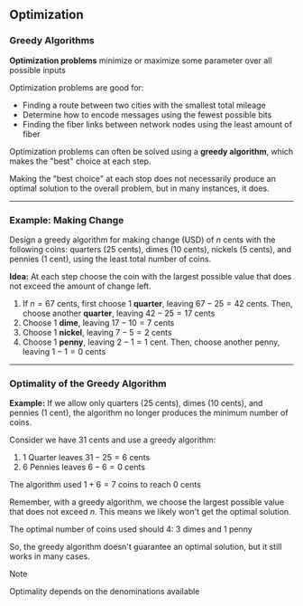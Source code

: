 ## Optimization


### Greedy Algorithms

**Optimization problems** minimize or maximize some parameter over all possible inputs

Optimization problems are good for:
- Finding a route between two cities with the smallest total mileage
- Determine how to encode messages using the fewest possible bits
- Finding the fiber links between network nodes using the least amount of fiber

Optimization problems can often be solved using a **greedy algorithm**, which makes the "best" choice at each step.

Making the "best choice" at each stop does not necessarily produce an optimal solution to the overall problem, but in many instances, it does.

- - -

### Example: Making Change

Design a greedy algorithm for making change (USD) of $n$ cents with the following coins: quarters (25 cents), dimes (10 cents), nickels (5 cents), and pennies (1 cent), using the least total number of coins.

**Idea:** At each step choose the coin with the largest possible value that does not exceed 
the amount of change left.

1. If $n=67$ cents, first choose 1 **quarter**, leaving $67-25=42$ cents. Then, choose another **quarter**, leaving $42-25=17$ cents
2. Choose 1 **dime**, leaving $17-10=7$ cents
3. Choose 1 **nickel**, leaving $7-5=2$ cents
4. Choose 1 **penny**, leaving $2-1=1$ cent. Then, choose another penny, leaving $1-1=0$ cents

- - -

### Optimality of the Greedy Algorithm


**Example:** 
If we allow only quarters (25 cents), dimes (10 cents), and pennies (1 cent), the algorithm no longer produces the minimum number of coins.

Consider we have 31 cents and use a greedy algorithm:
1. 1 Quarter leaves $31-25=6$ cents
2. 6 Pennies leaves $6-6=0$ cents

The algorithm used $1+6=7$ coins to reach 0 cents 

Remember, with a greedy algorithm, we choose the largest possible value that does not exceed $n$. This means we likely won't get the optimal solution.

The optimal number of coins used should 4: 3 dimes and 1 penny

So, the greedy algorithm doesn't guarantee an optimal solution, but it still works in many cases. 

> [!Note]
> Optimality depends on the denominations available

